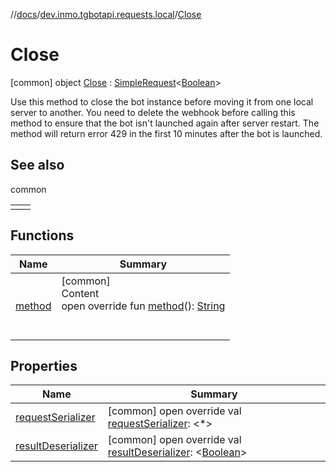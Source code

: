 //[docs](../../../index.md)/[dev.inmo.tgbotapi.requests.local](../index.md)/[Close](index.md)



# Close  
 [common] object [Close](index.md) : [SimpleRequest](../../dev.inmo.tgbotapi.requests.abstracts/-simple-request/index.md)<[Boolean](https://kotlinlang.org/api/latest/jvm/stdlib/kotlin/-boolean/index.html)> 

Use this method to close the bot instance before moving it from one local server to another. You need to delete the webhook before calling this method to ensure that the bot isn't launched again after server restart. The method will return error 429 in the first 10 minutes after the bot is launched.

   


## See also  
  
common  
  
| | |
|---|---|
| <a name="dev.inmo.tgbotapi.requests.local/Close///PointingToDeclaration/"></a>| <a name="dev.inmo.tgbotapi.requests.local/Close///PointingToDeclaration/"></a>|
  


## Functions  
  
|  Name |  Summary | 
|---|---|
| <a name="dev.inmo.tgbotapi.requests.local/Close/method/#/PointingToDeclaration/"></a>[method](method.md)| <a name="dev.inmo.tgbotapi.requests.local/Close/method/#/PointingToDeclaration/"></a>[common]  <br>Content  <br>open override fun [method](method.md)(): [String](https://kotlinlang.org/api/latest/jvm/stdlib/kotlin/-string/index.html)  <br><br><br>|


## Properties  
  
|  Name |  Summary | 
|---|---|
| <a name="dev.inmo.tgbotapi.requests.local/Close/requestSerializer/#/PointingToDeclaration/"></a>[requestSerializer](request-serializer.md)| <a name="dev.inmo.tgbotapi.requests.local/Close/requestSerializer/#/PointingToDeclaration/"></a> [common] open override val [requestSerializer](request-serializer.md): <*>   <br>|
| <a name="dev.inmo.tgbotapi.requests.local/Close/resultDeserializer/#/PointingToDeclaration/"></a>[resultDeserializer](result-deserializer.md)| <a name="dev.inmo.tgbotapi.requests.local/Close/resultDeserializer/#/PointingToDeclaration/"></a> [common] open override val [resultDeserializer](result-deserializer.md): <[Boolean](https://kotlinlang.org/api/latest/jvm/stdlib/kotlin/-boolean/index.html)>   <br>|

